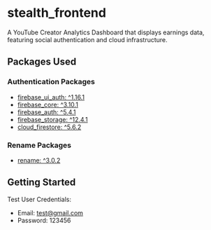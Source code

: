 # stealth_frontend

A YouTube Creator Analytics Dashboard that displays earnings data, featuring social authentication and cloud infrastructure.

## Packages Used
### Authentication Packages
- [firebase_ui_auth: ^1.16.1](https://pub.dev/packages/firebase_ui_auth)
- [firebase_core: ^3.10.1](https://pub.dev/packages/firebase_core)
- [firebase_auth: ^5.4.1](https://pub.dev/packages/firebase_auth)
- [firebase_storage: ^12.4.1](https://pub.dev/packages/firebase_storage)
- [cloud_firestore: ^5.6.2](https://pub.dev/packages/cloud_firestore)

### Rename Packages
- [rename: ^3.0.2](https://pub.dev/packages/rename)


## Getting Started

Test User Credentials:
- Email: test@gmail.com
- Password: 123456